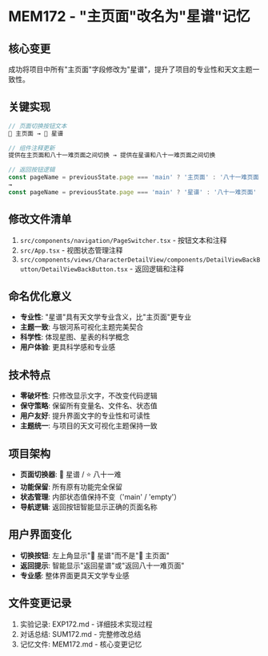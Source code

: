# MEM172 - "主页面"改名为"星谱"记忆

## 核心变更
成功将项目中所有"主页面"字段修改为"星谱"，提升了项目的专业性和天文主题一致性。

## 关键实现
```typescript
// 页面切换按钮文本
🌌 主页面 → 🌌 星谱

// 组件注释更新
提供在主页面和八十一难页面之间切换 → 提供在星谱和八十一难页面之间切换

// 返回按钮逻辑
const pageName = previousState.page === 'main' ? '主页面' : '八十一难页面'
→
const pageName = previousState.page === 'main' ? '星谱' : '八十一难页面'
```

## 修改文件清单
1. `src/components/navigation/PageSwitcher.tsx` - 按钮文本和注释
2. `src/App.tsx` - 视图状态管理注释
3. `src/components/views/CharacterDetailView/components/DetailViewBackButton/DetailViewBackButton.tsx` - 返回逻辑和注释

## 命名优化意义
- **专业性**: "星谱"具有天文学专业含义，比"主页面"更专业
- **主题一致**: 与银河系可视化主题完美契合
- **科学性**: 体现星图、星表的科学概念
- **用户体验**: 更具科学感和专业感

## 技术特点
- **零破坏性**: 只修改显示文字，不改变代码逻辑
- **保守策略**: 保留所有变量名、文件名、状态值
- **用户友好**: 提升界面文字的专业性和可读性
- **主题统一**: 与项目的天文可视化主题保持一致

## 项目架构
- **页面切换器**: 🌌 星谱 / ⭐ 八十一难
- **功能保留**: 所有原有功能完全保留
- **状态管理**: 内部状态值保持不变（'main' / 'empty'）
- **导航逻辑**: 返回按钮智能显示正确的页面名称

## 用户界面变化
- **切换按钮**: 左上角显示"🌌 星谱"而不是"🌌 主页面"
- **返回提示**: 智能显示"返回星谱"或"返回八十一难页面"
- **专业感**: 整体界面更具天文学专业感

## 文件变更记录
1. 实验记录: EXP172.md - 详细技术实现过程
2. 对话总结: SUM172.md - 完整修改总结
3. 记忆文件: MEM172.md - 核心变更记忆

